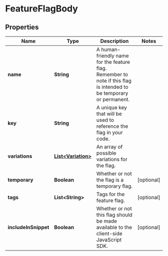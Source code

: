 
# FeatureFlagBody

## Properties
Name | Type | Description | Notes
------------ | ------------- | ------------- | -------------
**name** | **String** | A human-friendly name for the feature flag. Remember to note if this flag is intended to be temporary or permanent. | 
**key** | **String** | A unique key that will be used to reference the flag in your code. | 
**variations** | [**List&lt;Variation&gt;**](Variation.md) | An array of possible variations for the flag. | 
**temporary** | **Boolean** | Whether or not the flag is a temporary flag. |  [optional]
**tags** | **List&lt;String&gt;** | Tags for the feature flag. |  [optional]
**includeInSnippet** | **Boolean** | Whether or not this flag should be made available to the client-side JavaScript SDK. |  [optional]




